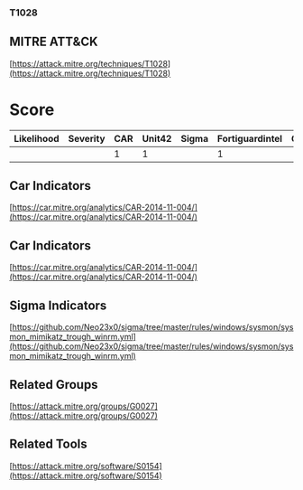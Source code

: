 
### T1028
## MITRE ATT&CK
[https://attack.mitre.org/techniques/T1028](https://attack.mitre.org/techniques/T1028)

# Score

| Likelihood | Severity | CAR | Unit42 | Sigma | Fortiguardintel | Groups | Malwares | Tools |
| ---------- | -------- | --- | ------ | ----- | --------------- | ---  | --- | --- |
 |   |   | 1 | 1 |   | 1 |   | 1 |   | 1 |



## Car Indicators

[https://car.mitre.org/analytics/CAR-2014-11-004/](https://car.mitre.org/analytics/CAR-2014-11-004/)


## Car Indicators

[https://car.mitre.org/analytics/CAR-2014-11-004/](https://car.mitre.org/analytics/CAR-2014-11-004/)


## Sigma Indicators

[https://github.com/Neo23x0/sigma/tree/master/rules/windows/sysmon/sysmon_mimikatz_trough_winrm.yml](https://github.com/Neo23x0/sigma/tree/master/rules/windows/sysmon/sysmon_mimikatz_trough_winrm.yml)
[]()


## Related Groups

[https://attack.mitre.org/groups/G0027](https://attack.mitre.org/groups/G0027)
[]()


## Related Tools

[https://attack.mitre.org/software/S0154](https://attack.mitre.org/software/S0154)
[]()
